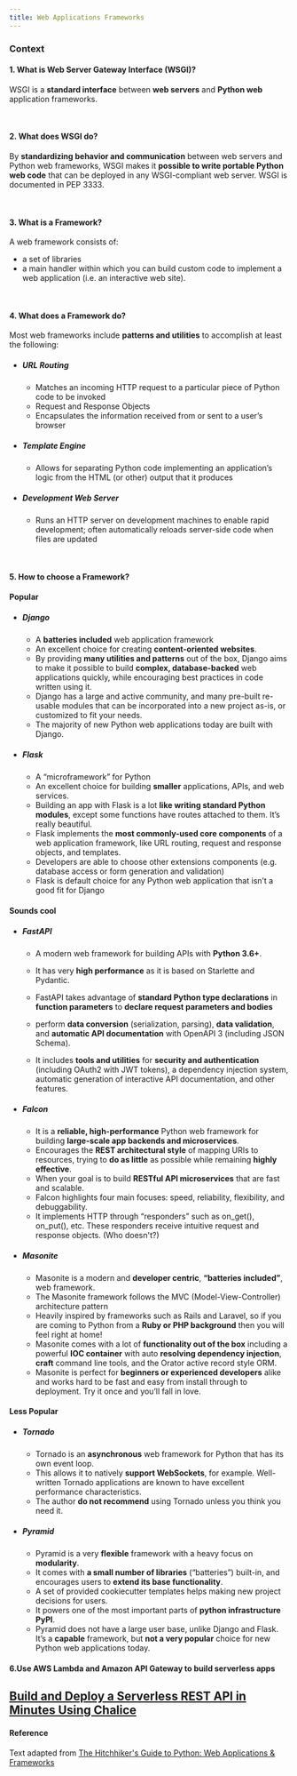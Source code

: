 ```yaml
---
title: Web Applications Frameworks
---
```


### Context
#### 1. What is Web Server Gateway Interface (WSGI)?
WSGI is a **standard interface** between **web servers** and **Python web** application frameworks.

<br>  

#### 2. What does WSGI do?
By **standardizing behavior and communication** between web servers and Python web frameworks, WSGI makes it **possible to write portable Python web code** that can be deployed in any WSGI-compliant web server. WSGI is documented in PEP 3333.

<br>  

#### 3. What is a Framework?
A web framework consists of:
 * a set of libraries
 * a main handler within which you can build custom code to implement a web application (i.e. an interactive web site).  

 <br>  

#### 4. What does a Framework do?
Most web frameworks include **patterns and utilities** to accomplish at least the following:
 * ##### URL Routing
   * Matches an incoming HTTP request to a particular piece of Python code to be invoked
   * Request and Response Objects
   * Encapsulates the information received from or sent to a user’s browser
 * ##### Template Engine
   * Allows for separating Python code implementing an application’s logic from the HTML (or other) output that it produces
 * ##### Development Web Server
   * Runs an HTTP server on development machines to enable rapid development; often automatically reloads server-side code when files are updated

 <br>  

#### 5. How to choose a Framework?
#### Popular
 * ##### Django  
    * A **batteries included** web application framework
    * An excellent choice for creating **content-oriented websites**.
    * By providing **many utilities and patterns** out of the box, Django aims to make it possible to build **complex, database-backed** web applications quickly, while encouraging best practices in code written using it.
    * Django has a large and active community, and many pre-built re-usable modules that can be incorporated into a new project as-is, or customized to fit your needs.
    * The majority of new Python web applications today are built with Django.

 * ##### Flask
    * A “microframework” for Python
    * An excellent choice for building **smaller** applications, APIs, and web services.
    * Building an app with Flask is a lot **like writing standard Python modules**, except some functions have routes attached to them. It’s really beautiful.
    * Flask implements the **most commonly-used core components** of a web application framework, like URL routing, request and response objects, and templates.
    * Developers are able to choose other extensions components (e.g. database access or form generation and validation)
    * Flask is default choice for any Python web application that isn’t a good fit for Django

#### Sounds cool
* ##### FastAPI
    * A modern web framework for building APIs with **Python 3.6+**.
    * It has very **high performance** as it is based on Starlette and Pydantic.

    * FastAPI takes advantage of **standard Python type declarations** in **function parameters** to **declare request parameters and bodies**
    * perform **data conversion** (serialization, parsing), **data validation**, and **automatic API documentation** with OpenAPI 3 (including JSON Schema).
    * It includes **tools and utilities** for **security and authentication** (including OAuth2 with JWT tokens), a dependency injection system, automatic generation of interactive API documentation, and other features.

* ##### Falcon
    * It is a **reliable, high-performance** Python web framework for building **large-scale app backends and microservices**.
    * Encourages the **REST architectural style** of mapping URIs to resources, trying to **do as little** as possible while remaining **highly effective**.
    * When your goal is to build **RESTful API microservices** that are fast and scalable.
    * Falcon highlights four main focuses: speed, reliability, flexibility, and debuggability.
    * It implements HTTP through “responders” such as on_get(), on_put(), etc. These responders receive intuitive request and response objects. (Who doesn't?)

* ##### Masonite
   * Masonite is a modern and **developer centric**, **“batteries included”**, web framework.
   * The Masonite framework follows the MVC (Model-View-Controller) architecture pattern
   * Heavily inspired by frameworks such as Rails and Laravel, so if you are coming to Python from a **Ruby or PHP background** then you will feel right at home!
   * Masonite comes with a lot of **functionality out of the box** including a powerful **IOC container** with auto **resolving dependency injection**, **craft** command line tools, and the Orator active record style ORM.
  * Masonite is perfect for **beginners or experienced developers** alike and works hard to be fast and easy from install through to deployment. Try it once and you’ll fall in love.

#### Less Popular
* ##### Tornado
    * Tornado is an **asynchronous** web framework for Python that has its own event loop.
    * This allows it to natively **support WebSockets**, for example. Well-written Tornado applications are known to have excellent performance characteristics.
    * The author **do not recommend** using Tornado unless you think you need it.

* ##### Pyramid

    * Pyramid is a very **flexible** framework with a heavy focus on **modularity**.
    * It comes with **a small number of libraries** (“batteries”) built-in, and encourages users to **extend its base functionality**.
    * A set of provided cookiecutter templates helps making new project decisions for users.
    * It powers one of the most important parts of **python infrastructure PyPI**.
    * Pyramid does not have a large user base, unlike Django and Flask. It’s a **capable** framework, but **not a very popular** choice for new Python web applications today.

#### 6.Use AWS Lambda and Amazon API Gateway to build serverless apps
[Build and Deploy a Serverless REST API in Minutes Using Chalice](https://aws.amazon.com/blogs/developer/build-and-deploy-a-serverless-rest-api-in-minutes-using-chalice/)
<br>
---
#### Reference
Text adapted from [The Hitchhiker's Guide to Python: Web Applications & Frameworks](https://docs.python-guide.org/scenarios/web/)
